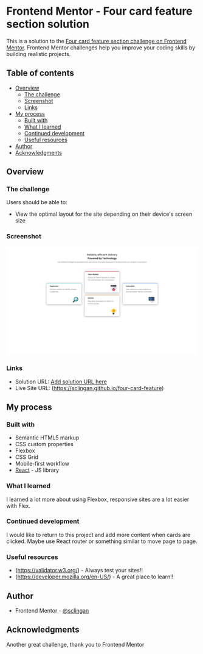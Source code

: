 # Frontend Mentor - Four card feature section solution

This is a solution to the [Four card feature section challenge on Frontend Mentor](https://www.frontendmentor.io/challenges/four-card-feature-section-weK1eFYK). Frontend Mentor challenges help you improve your coding skills by building realistic projects. 

## Table of contents

- [Overview](#overview)
  - [The challenge](#the-challenge)
  - [Screenshot](#screenshot)
  - [Links](#links)
- [My process](#my-process)
  - [Built with](#built-with)
  - [What I learned](#what-i-learned)
  - [Continued development](#continued-development)
  - [Useful resources](#useful-resources)
- [Author](#author)
- [Acknowledgments](#acknowledgments)


## Overview

### The challenge

Users should be able to:

- View the optimal layout for the site depending on their device's screen size

### Screenshot

![](./public/images/screenshot.png)


### Links

- Solution URL: [Add solution URL here](https://your-solution-url.com)
- Live Site URL: (https://sclingan.github.io/four-card-feature)

## My process

### Built with

- Semantic HTML5 markup
- CSS custom properties
- Flexbox
- CSS Grid
- Mobile-first workflow
- [React](https://reactjs.org/) - JS library


### What I learned

I learned a lot more about using Flexbox, responsive sites
are a lot easier with Flex.


### Continued development

I would like to return to this project and add more 
content when cards are clicked. Maybe use React router or 
something similar to move page to page.

### Useful resources

- (https://validator.w3.org/) - Always test your sites!!
- (https://developer.mozilla.org/en-US/) - A great place to learn!!


## Author

- Frontend Mentor - [@sclingan](https://www.frontendmentor.io/profile/sclingan)


## Acknowledgments

Another great challenge, thank you to Frontend Mentor
